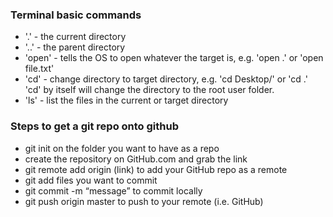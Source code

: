 ### Terminal basic commands

* '.' - the current directory
* '..' - the parent directory
* 'open' - tells the OS to open whatever the target is, e.g. 'open .' or 'open file.txt'
* 'cd' - change directory to target directory, e.g. 'cd Desktop/' or 'cd .' 'cd' by itself will change the directory to the root user folder.
* 'ls' - list the files in the current or target directory

### Steps to get a git repo onto github

* git init on the folder you want to have as a repo
* create the repository on GitHub.com and grab the link
* git remote add origin (link) to add your GitHub repo as a remote
* git add files you want to commit 
* git commit -m “message” to commit locally
* git push origin master to push to your remote (i.e. GitHub)

